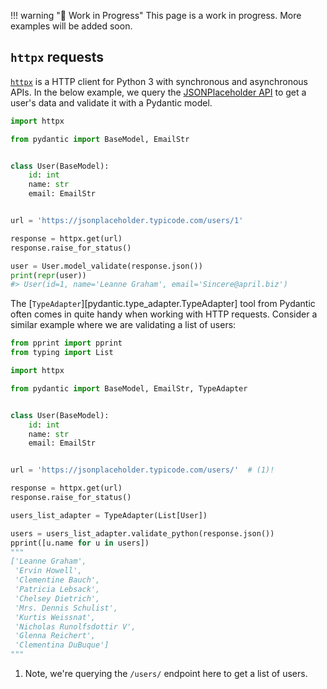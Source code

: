 !!! warning "🚧 Work in Progress"
    This page is a work in progress. More examples will be added soon.

## `httpx` requests

[`httpx`](https://www.python-httpx.org/) is a HTTP client for Python 3 with synchronous and asynchronous APIs.
In the below example, we query the [JSONPlaceholder API](https://jsonplaceholder.typicode.com/) to get a user's data and validate it with a Pydantic model.

```python test="skip"
import httpx

from pydantic import BaseModel, EmailStr


class User(BaseModel):
    id: int
    name: str
    email: EmailStr


url = 'https://jsonplaceholder.typicode.com/users/1'

response = httpx.get(url)
response.raise_for_status()

user = User.model_validate(response.json())
print(repr(user))
#> User(id=1, name='Leanne Graham', email='Sincere@april.biz')
```

The [`TypeAdapter`][pydantic.type_adapter.TypeAdapter] tool from Pydantic often comes in quite
handy when working with HTTP requests. Consider a similar example where we are validating a list of users:

```py
from pprint import pprint
from typing import List

import httpx

from pydantic import BaseModel, EmailStr, TypeAdapter


class User(BaseModel):
    id: int
    name: str
    email: EmailStr


url = 'https://jsonplaceholder.typicode.com/users/'  # (1)!

response = httpx.get(url)
response.raise_for_status()

users_list_adapter = TypeAdapter(List[User])

users = users_list_adapter.validate_python(response.json())
pprint([u.name for u in users])
"""
['Leanne Graham',
 'Ervin Howell',
 'Clementine Bauch',
 'Patricia Lebsack',
 'Chelsey Dietrich',
 'Mrs. Dennis Schulist',
 'Kurtis Weissnat',
 'Nicholas Runolfsdottir V',
 'Glenna Reichert',
 'Clementina DuBuque']
"""
```

1. Note, we're querying the `/users/` endpoint here to get a list of users.

<!-- TODO: httpx, flask, Django rest framework, FastAPI -->
